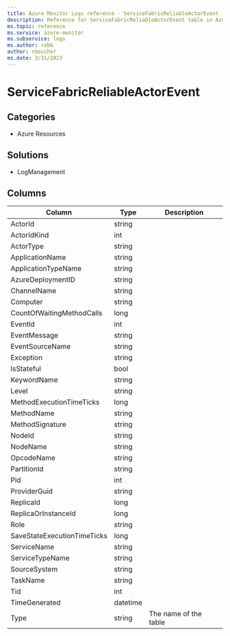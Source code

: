 ```yaml
---
title: Azure Monitor Logs reference - ServiceFabricReliableActorEvent
description: Reference for ServiceFabricReliableActorEvent table in Azure Monitor Logs.
ms.topic: reference
ms.service: azure-monitor
ms.subservice: logs
ms.author: robb
author: rboucher
ms.date: 3/31/2023
---
```


# ServiceFabricReliableActorEvent

 

## Categories

- Azure Resources
## Solutions

- LogManagement




## Columns

| Column | Type | Description |
| --- | --- | --- |
| ActorId | string |  |
| ActorIdKind | int |  |
| ActorType | string |  |
| ApplicationName | string |  |
| ApplicationTypeName | string |  |
| AzureDeploymentID | string |  |
| ChannelName | string |  |
| Computer | string |  |
| CountOfWaitingMethodCalls | long |  |
| EventId | int |  |
| EventMessage | string |  |
| EventSourceName | string |  |
| Exception | string |  |
| IsStateful | bool |  |
| KeywordName | string |  |
| Level | string |  |
| MethodExecutionTimeTicks | long |  |
| MethodName | string |  |
| MethodSignature | string |  |
| NodeId | string |  |
| NodeName | string |  |
| OpcodeName | string |  |
| PartitionId | string |  |
| Pid | int |  |
| ProviderGuid | string |  |
| ReplicaId | long |  |
| ReplicaOrInstanceId | long |  |
| Role | string |  |
| SaveStateExecutionTimeTicks | long |  |
| ServiceName | string |  |
| ServiceTypeName | string |  |
| SourceSystem | string |  |
| TaskName | string |  |
| Tid | int |  |
| TimeGenerated | datetime |  |
| Type | string | The name of the table |
